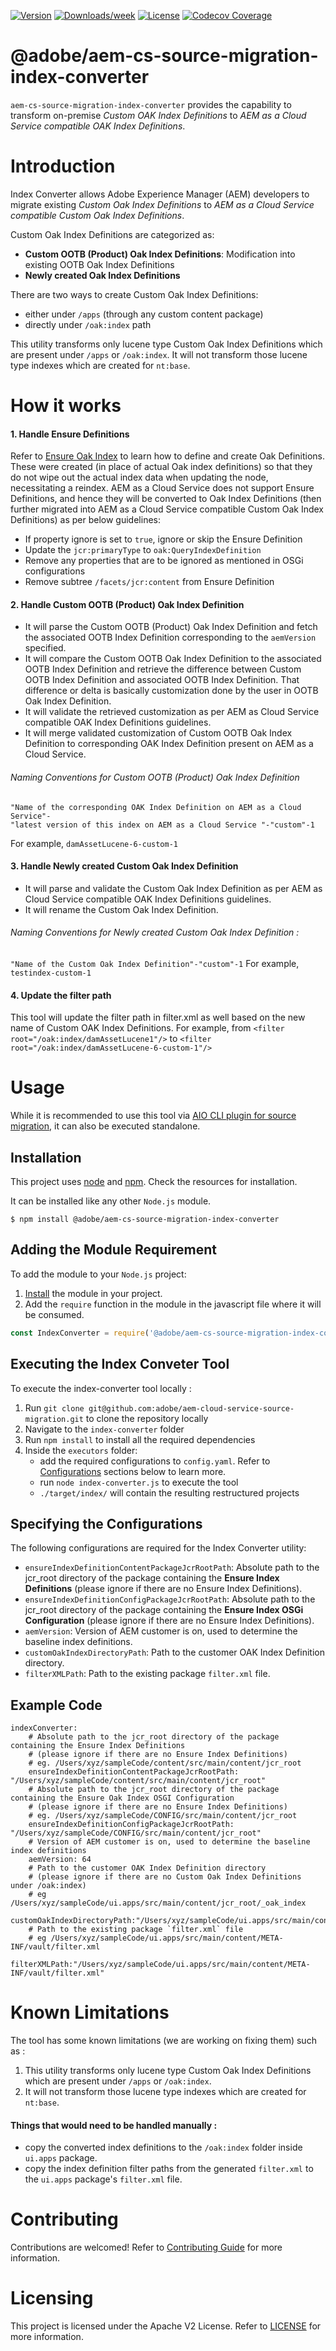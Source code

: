 <!--
Copyright 2020 Adobe. All rights reserved.
This file is licensed to you under the Apache License, Version 2.0 (the "License");
you may not use this file except in compliance with the License. You may obtain a copy
of the License at http://www.apache.org/licenses/LICENSE-2.0

Unless required by applicable law or agreed to in writing, software distributed under
the License is distributed on an "AS IS" BASIS, WITHOUT WARRANTIES OR REPRESENTATIONS
OF ANY KIND, either express or implied. See the License for the specific language
governing permissions and limitations under the License.
-->

[![Version](https://img.shields.io/npm/v/@adobe/aem-cs-source-migration-index-converter.svg)](https://npmjs.org/package/@adobe/aem-cs-source-migration-index-converter)
[![Downloads/week](https://img.shields.io/npm/dw/@adobe/aem-cs-source-migration-index-converter.svg)](https://npmjs.org/package/@adobe/aem-cs-source-migration-index-converter)
[![License](https://img.shields.io/badge/License-Apache%202.0-blue.svg)](https://opensource.org/licenses/Apache-2.0)
[![Codecov Coverage](https://img.shields.io/codecov/c/github/adobe/aem-cs-source-migration-index-converter/master.svg?style=flat-square)](https://codecov.io/gh/adobe/aem-cs-source-migration-index-converter/)

# @adobe/aem-cs-source-migration-index-converter

`aem-cs-source-migration-index-converter` provides the capability to transform on-premise
 *Custom OAK Index Definitions* to *AEM as a Cloud Service compatible OAK Index Definitions*.


# Introduction

Index Converter allows Adobe Experience Manager (AEM) developers to migrate existing
 *Custom Oak Index Definitions* to *AEM as a Cloud Service compatible Custom Oak Index Definitions*.

Custom Oak Index Definitions are categorized as:
* **Custom OOTB (Product) Oak Index Definitions**: Modification into existing OOTB Oak Index Definitions
* **Newly created Oak Index Definitions**

There are two ways to create Custom Oak Index Definitions:
* either under `/apps` (through any custom content package) 
* directly under `/oak:index` path

This utility transforms only lucene type Custom Oak Index Definitions which are present under 
 `/apps` or `/oak:index`. It will not transform those lucene type indexes which are created for
 `nt:base`.


# How it works
#### 1. Handle Ensure Definitions
Refer to [Ensure Oak Index](https://adobe-consulting-services.github.io/acs-aem-commons/features/ensure-oak-index/index.html)
 to learn how to define and create Oak Definitions. These were created (in place of actual Oak
 index definitions) so that they do not wipe out the actual index data when updating the node,
 necessitating a reindex.
AEM as a Cloud Service does not support Ensure Definitions, and hence they will be converted
 to Oak Index Definitions (then further migrated into AEM as a Cloud Service compatible Custom Oak
 Index Definitions) as per below guidelines:
* If property ignore is set to `true`, ignore or skip the Ensure Definition
* Update the `jcr:primaryType` to `oak:QueryIndexDefinition`
* Remove any properties that are to be ignored as mentioned in OSGi configurations
* Remove subtree `/facets/jcr:content` from Ensure Definition

#### 2. Handle Custom OOTB (Product) Oak Index Definition
* It will parse the Custom OOTB (Product) Oak Index Definition and fetch the associated OOTB
 Index Definition corresponding to the `aemVersion` specified.
* It will compare the Custom OOTB Oak Index Definition to the associated OOTB Index Definition and
 retrieve the difference between Custom OOTB Index Definition and associated OOTB Index Definition.
 That difference or delta is basically customization done by the user in OOTB Oak Index Definition.
* It will validate the retrieved customization as per AEM as Cloud Service compatible OAK Index
 Definitions guidelines.
* It will merge validated customization of Custom OOTB Oak Index Definition to corresponding OAK
 Index Definition present on AEM as a Cloud Service.
###### Naming Conventions for Custom OOTB (Product) Oak Index Definition
```
"Name of the corresponding OAK Index Definition on AEM as a Cloud Service"-
"latest version of this index on AEM as a Cloud Service "-"custom"-1
```
For example, `damAssetLucene-6-custom-1`

#### 3. Handle Newly created Custom Oak Index Definition
* It will parse and validate the Custom Oak Index Definition as per AEM as Cloud Service compatible
 OAK Index Definitions guidelines.
* It will rename the Custom Oak Index Definition.
###### Naming Conventions for Newly created Custom Oak Index Definition :
 ```"Name of the Custom Oak Index Definition"-"custom"-1```
For example, `testindex-custom-1`

#### 4. Update the filter path
This tool will update the filter path in filter.xml as well based on the new name of Custom OAK
 Index Definitions.
For example, from `<filter root="/oak:index/damAssetLucene1"/>` to
 `<filter root="/oak:index/damAssetLucene-6-custom-1"/>`

# Usage

While it is recommended to use this tool via [AIO CLI plugin for source migration](https://github.com/adobe/aio-cli-plugin-aem-cloud-service-migration), it can also be executed standalone.
 

## Installation

This project uses [node](http://nodejs.org) and [npm](https://npmjs.com). Check the resources for installation.

It can be installed like any other `Node.js` module.

```shell script
$ npm install @adobe/aem-cs-source-migration-index-converter
```

## Adding the Module Requirement

To add the module to your `Node.js` project:

1. [Install](#install) the module in your project.
2. Add the `require` function in the module in the javascript file where it will be consumed.

```javascript
const IndexConverter = require('@adobe/aem-cs-source-migration-index-converter');
```

## Executing the Index Conveter Tool

To execute the index-converter tool locally :
1. Run `git clone git@github.com:adobe/aem-cloud-service-source-migration.git` to clone the
 repository locally
2. Navigate to the `index-converter` folder
3. Run `npm install` to install all the required dependencies
4. Inside the `executors` folder:
    * add the required configurations to `config.yaml`. Refer to [Configurations](#configurations)
     sections below to learn more.
    * run `node index-converter.js` to execute the tool
    * `./target/index/` will contain the resulting restructured projects

## Specifying the Configurations

The following configurations are required for the Index Converter utility:

* `ensureIndexDefinitionContentPackageJcrRootPath`: Absolute path to the jcr_root directory of the package
 containing the **Ensure Index Definitions** (please ignore if there are no Ensure Index Definitions).
* `ensureIndexDefinitionConfigPackageJcrRootPath`: Absolute path to the jcr_root directory of the package
 containing the **Ensure Index OSGi Configuration** (please ignore if there are no Ensure Index Definitions).
* `aemVersion`: Version of AEM customer is on, used to determine the baseline index definitions.
* `customOakIndexDirectoryPath`: Path to the customer OAK Index Definition directory.
* `filterXMLPath`: Path to the existing package `filter.xml` file.

## Example Code

```@yaml
indexConverter:
    # Absolute path to the jcr_root directory of the package containing the Ensure Index Definitions
    # (please ignore if there are no Ensure Index Definitions)
    # eg. /Users/xyz/sampleCode/content/src/main/content/jcr_root
    ensureIndexDefinitionContentPackageJcrRootPath: "/Users/xyz/sampleCode/content/src/main/content/jcr_root"
    # Absolute path to the jcr_root directory of the package containing the Ensure Oak Index OSGI Configuration
    # (please ignore if there are no Ensure Index Definitions)
    # eg. /Users/xyz/sampleCode/CONFIG/src/main/content/jcr_root
    ensureIndexDefinitionConfigPackageJcrRootPath: "/Users/xyz/sampleCode/CONFIG/src/main/content/jcr_root"
    # Version of AEM customer is on, used to determine the baseline index definitions
    aemVersion: 64
    # Path to the customer OAK Index Definition directory
    # (please ignore if there are no Custom Oak Index Definitions under /oak:index)
    # eg /Users/xyz/sampleCode/ui.apps/src/main/content/jcr_root/_oak_index
    customOakIndexDirectoryPath:"/Users/xyz/sampleCode/ui.apps/src/main/content/jcr_root/_oak_index"
    # Path to the existing package `filter.xml` file
    # eg /Users/xyz/sampleCode/ui.apps/src/main/content/META-INF/vault/filter.xml
    filterXMLPath:"/Users/xyz/sampleCode/ui.apps/src/main/content/META-INF/vault/filter.xml"
```

# Known Limitations
The tool has some known limitations (we are working on fixing them) such as :
1. This utility transforms only lucene type Custom Oak Index Definitions which are present under
 `/apps` or `/oak:index`.
2. It will not transform those lucene type indexes which are created for `nt:base`.

#### Things that would need to be handled manually :
* copy the converted index definitions to the `/oak:index` folder inside `ui.apps` package.
* copy the index definition filter paths from the generated `filter.xml` to the `ui.apps`
 package's `filter.xml` file.

# Contributing

Contributions are welcomed! Refer to [Contributing Guide](../../CONTRIBUTING.md) for more information.

# Licensing

This project is licensed under the Apache V2 License. Refer to [LICENSE](../../LICENSE) for more information.
